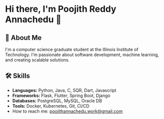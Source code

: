 # Hi there, I'm Poojith Reddy Annachedu 👋

## 🚀 About Me
I'm a computer science graduate student at the Illinois Institute of Technology. I'm passionate about software development, machine learning, and creating scalable solutions.

## 🛠️ Skills
- **Languages:** Python, Java, C, SQR, Dart, Javascript
- **Frameworks:** Flask, Flutter, Spring Boot, Django
- **Databases:** PostgreSQL, MySQL, Oracle DB
- **Tools:** Docker, Kubernetes, Git, CI/CD
- How to reach me: [poojithannachedu.work@gmail.com](mailto:poojithannachedu.work@gmail.com)




